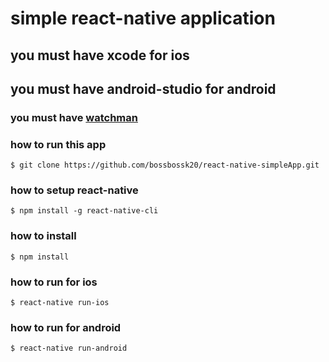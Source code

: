 # simple react-native application
## you must have xcode for ios
## you must have android-studio for android
### you must have  [watchman](https://facebook.github.io/watchman/)

### how to run this app
```
$ git clone https://github.com/bossbossk20/react-native-simpleApp.git
```

### how to setup react-native
```
$ npm install -g react-native-cli
```


### how to install
```
$ npm install
```
### how to run for ios
```
$ react-native run-ios
```
### how to run for android
```
$ react-native run-android
```
